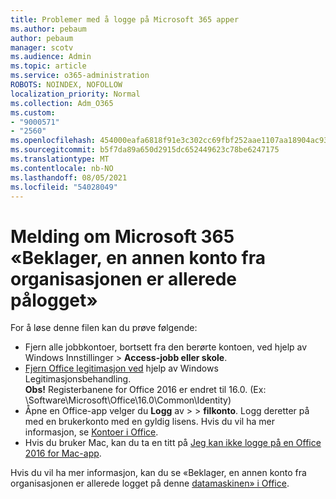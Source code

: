 ```yaml
---
title: Problemer med å logge på Microsoft 365 apper
ms.author: pebaum
author: pebaum
manager: scotv
ms.audience: Admin
ms.topic: article
ms.service: o365-administration
ROBOTS: NOINDEX, NOFOLLOW
localization_priority: Normal
ms.collection: Adm_O365
ms.custom:
- "9000571"
- "2560"
ms.openlocfilehash: 454000eafa6818f91e3c302cc69fbf252aae1107aa18904ac93a4756d4db642b
ms.sourcegitcommit: b5f7da89a650d2915dc652449623c78be6247175
ms.translationtype: MT
ms.contentlocale: nb-NO
ms.lasthandoff: 08/05/2021
ms.locfileid: "54028049"
---
```

# <a name="fixing-the-microsoft-365-apps-sorry-another-account-from-your-organization-is-already-signed-in-message"></a>Melding om Microsoft 365 «Beklager, en annen konto fra organisasjonen er allerede pålogget»

For å løse denne filen kan du prøve følgende:

- Fjern alle jobbkontoer, bortsett fra den berørte kontoen, ved hjelp av Windows Innstillinger > **Access-jobb eller skole**.
- [Fjern Office legitimasjon ved](https://docs.microsoft.com/office/troubleshoot/error-messages/another-account-already-signed-in#step-3-clear-cached-credentials-on-the-computer) hjelp av Windows Legitimasjonsbehandling.<br/>
    **Obs!** Registerbanene for Office 2016 er endret til 16.0. (Ex: \Software\Microsoft\Office\16.0\Common\Identity\)
- Åpne en Office-app velger du **Logg** av  >    >  **filkonto**. Logg deretter på med en brukerkonto med en gyldig lisens. Hvis du vil ha mer informasjon, se [Kontoer i Office](https://support.office.com/article/accounts-in-office-628ea040-f265-49de-b986-be09c3ebf8a9).
- Hvis du bruker Mac, kan du ta en titt på [Jeg kan ikke logge på en Office 2016 for Mac-app](https://docs.microsoft.com/office365/troubleshoot/authentication/sign-in-to-office-2016-for-mac-fail).

Hvis du vil ha mer informasjon, kan du se «Beklager, en annen konto fra organisasjonen er allerede logget på denne [datamaskinen» i Office](https://docs.microsoft.com/office/troubleshoot/error-messages/another-account-already-signed-in).